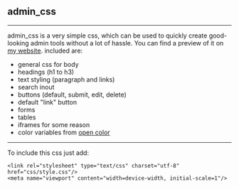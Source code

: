 ## admin_css
---
admin_css is a very simple css, which can be used to quickly create good-looking admin tools without a lot of hassle. You can find a preview of it on [my website](https://finnkuhn.com/admin_css/).
included are:
- general css for body
- headings (h1 to h3)
- text styling (paragraph and links)
- search inout
- buttons (default, submit, edit, delete)
- default "link" button
- forms
- tables
- iframes for some reason
- color variables from [open color](https://yeun.github.io/open-color/)
---
To include this css just add:
```
<link rel="stylesheet" type="text/css" charset="utf-8" href="css/style.css"/>
<meta name="viewport" content="width=device-width, initial-scale=1"/>
```
